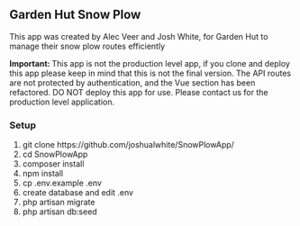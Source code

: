 <h2>Garden Hut Snow Plow</h2>
<p>This app was created by Alec Veer and Josh White, for Garden Hut to manage their snow plow routes efficiently</p>
<p><strong>Important: </strong>This app is not the production level app, if you clone and deploy this app please keep in mind that this is not the final version. The API routes are not protected by authentication, and the Vue section has been refactored. DO NOT deploy this app for use. Please contact us for the production level application.
<h3>Setup</h3>
<ol>
    <li>git clone https://github.com/joshualwhite/SnowPlowApp/</li>
    <li>cd SnowPlowApp</li>
    <li>composer install</li>
    <li>npm install</li>
    <li>cp .env.example .env</li>
    <li>create database and edit .env</li>
    <liphp artisan key:generate</li>
    <li>php artisan migrate</li>
    <li>php artisan db:seed</li>
</ol>
